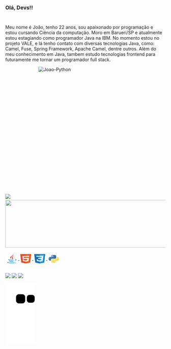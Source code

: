 ### Olá, Devs!!
##
<div align = "left" style = "float: left;">
<p>Meu nome é João, tenho 22 anos, sou apaixonado por programação e estou cursando Ciência da computação. Moro em Barueri/SP e atualmente estou estagiando como programador Java na IBM. No momento estou no projeto VALE, e lá tenho contato com diversas tecnologias Java, como: Camel, Fuse, Spring Framework, Apache Camel, dentre outros. Além do meu conhecimento em Java, tambem estudo tecnologias frontend para futuramente me tornar um programador full stack. </p>
 <img align="right" alt="Joao-Python" height="400" width="400" src="https://media.discordapp.net/attachments/877738022056099881/989962276868067389/studying.png?width=540&height=540">
</div>



<div align="left">
  <a href="https://github.com/JoaoFXs">
  <img height="200px" src="https://github-readme-stats.vercel.app/api?username=JoaoFXs&show_icons=true&theme=ocean_dark&include_all_commits=true&count_private=true"/>
  <img height="150px" width="512px" src="https://github-readme-stats.vercel.app/api/top-langs/?username=JoaoFXs&layout=compact&langs_count=7&theme=ocean_dark"/>
</div>
 
  <div style="display: inline_block"><br>

  <img align="center" alt="Joao-Java" height="30" width="40" src="https://raw.githubusercontent.com/devicons/devicon/master/icons/java/java-original.svg">
  <img align="center" alt="Joao-HTML" height="30" width="40" src="https://raw.githubusercontent.com/devicons/devicon/master/icons/html5/html5-original.svg">
  <img align="center" alt="Joao-CSS" height="30" width="40" src="https://raw.githubusercontent.com/devicons/devicon/master/icons/css3/css3-original.svg">
  <img align="center" alt="Joao-Python" height="30" width="40" src="https://raw.githubusercontent.com/devicons/devicon/master/icons/python/python-original.svg">
    
</div>
  
  ##
<div> 
  <a href="https://www.instagram.com/jfelixy/" target="_blank"><img src="https://img.shields.io/badge/-Instagram-%23E4405F?style=for-the-badge&logo=instagram&logoColor=white" target="_blank"></a>
  <a href = "mailto:jovibfel@gmail.com"><img src="https://img.shields.io/badge/-Gmail-%23333?style=for-the-badge&logo=gmail&logoColor=white" target="_blank"></a>
  <a href="https://www.linkedin.com/in/jo%C3%A3o-victor-felix-borges-096a851a8/" target="_blank"><img src="https://img.shields.io/badge/-LinkedIn-%230077B5?style=for-the-badge&logo=linkedin&logoColor=white" target="_blank"></a> 
 
  ![Snake animation](https://github.com/rafaballerini/rafaballerini/blob/output/github-contribution-grid-snake.svg)
 
</div>

  

